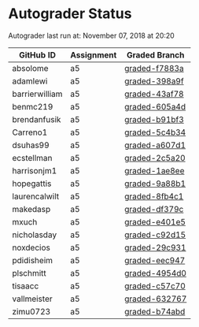 # Autograder Status
Autograder last run at: November 07, 2018 at 20:20

| GitHub ID | Assignment | Graded Branch |
|-----------|------------|---------------|
| absolome | a5 | [graded-f7883a](https://github.com/Fall2018COMP401-001/a5-absolome/tree/graded-f7883a) | 
| adamlewi | a5 | [graded-398a9f](https://github.com/Fall2018COMP401-001/a5-adamlewi/tree/graded-398a9f) | 
| barrierwilliam | a5 | [graded-43af78](https://github.com/Fall2018COMP401-001/a5-barrierwilliam/tree/graded-43af78) | 
| benmc219 | a5 | [graded-605a4d](https://github.com/Fall2018COMP401-001/a5-benmc219/tree/graded-605a4d) | 
| brendanfusik | a5 | [graded-b91bf3](https://github.com/Fall2018COMP401-001/a5-brendanfusik/tree/graded-b91bf3) | 
| Carreno1 | a5 | [graded-5c4b34](https://github.com/Fall2018COMP401-001/a5-Carreno1/tree/graded-5c4b34) | 
| dsuhas99 | a5 | [graded-a607d1](https://github.com/Fall2018COMP401-001/a5-dsuhas99/tree/graded-a607d1) | 
| ecstellman | a5 | [graded-2c5a20](https://github.com/Fall2018COMP401-001/a5-ecstellman/tree/graded-2c5a20) | 
| harrisonjm1 | a5 | [graded-1ae8ee](https://github.com/Fall2018COMP401-001/a5-harrisonjm1/tree/graded-1ae8ee) | 
| hopegattis | a5 | [graded-9a88b1](https://github.com/Fall2018COMP401-001/a5-hopegattis/tree/graded-9a88b1) | 
| laurencalwilt | a5 | [graded-8fb4c1](https://github.com/Fall2018COMP401-001/a5-laurencalwilt/tree/graded-8fb4c1) | 
| makedasp | a5 | [graded-df379c](https://github.com/Fall2018COMP401-001/a5-makedasp/tree/graded-df379c) | 
| mxuch | a5 | [graded-e401e5](https://github.com/Fall2018COMP401-001/a5-mxuch/tree/graded-e401e5) | 
| nicholasday | a5 | [graded-c92d15](https://github.com/Fall2018COMP401-001/a5-nicholasday/tree/graded-c92d15) | 
| noxdecios | a5 | [graded-29c931](https://github.com/Fall2018COMP401-001/a5-noxdecios/tree/graded-29c931) | 
| pdidisheim | a5 | [graded-eec947](https://github.com/Fall2018COMP401-001/a5-pdidisheim/tree/graded-eec947) | 
| plschmitt | a5 | [graded-4954d0](https://github.com/Fall2018COMP401-001/a5-plschmitt/tree/graded-4954d0) | 
| tisaacc | a5 | [graded-c57c70](https://github.com/Fall2018COMP401-001/a5-tisaacc/tree/graded-c57c70) | 
| vallmeister | a5 | [graded-632767](https://github.com/Fall2018COMP401-001/a5-vallmeister/tree/graded-632767) | 
| zimu0723 | a5 | [graded-b74abd](https://github.com/Fall2018COMP401-001/a5-zimu0723/tree/graded-b74abd) | 
